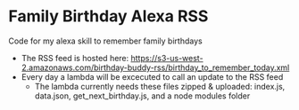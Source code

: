 # Family Birthday Alexa RSS
Code for my alexa skill to remember family birthdays
- The RSS feed is hosted here: https://s3-us-west-2.amazonaws.com/birthday-buddy-rss/birthday_to_remember_today.xml
- Every day a lambda will be excecuted to call an update to the RSS feed
    - The lambda currently needs these files zipped & uploaded: index.js, data.json, get_next_birthday.js, and a node modules folder
